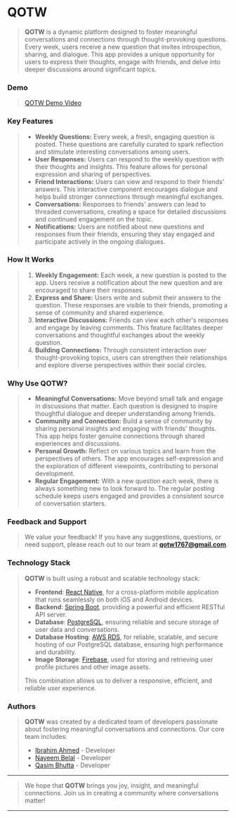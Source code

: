# QOTW

> **QOTW** is a dynamic platform designed to foster meaningful conversations and connections through thought-provoking
> questions. Every week, users receive a new question that invites introspection, sharing, and dialogue. This app
> provides
> a unique opportunity for users to express their thoughts, engage with friends, and delve into deeper discussions
> around
> significant topics.

### Demo

> [QOTW Demo Video](https://www.youtube.com/watch?v=2b0Le3zw0tQ)

### Key Features

>
> - **Weekly Questions:** Every week, a fresh, engaging question is posted. These questions are carefully curated to
    spark reflection and stimulate interesting conversations among users.
> - **User Responses:** Users can respond to the weekly question with their thoughts and insights. This feature allows
    for personal expression and sharing of perspectives.
> - **Friend Interactions:** Users can view and respond to their friends' answers. This interactive component encourages
    dialogue and helps build stronger connections through meaningful exchanges.
> - **Conversations:** Responses to friends' answers can lead to threaded conversations, creating a space for detailed
    discussions and continued engagement on the topic.
> - **Notifications:** Users are notified about new questions and responses from their friends, ensuring they stay
    engaged and participate actively in the ongoing dialogues.

### How It Works

>
> 1. **Weekly Engagement:** Each week, a new question is posted to the app. Users receive a notification about the new
     question and are encouraged to share their responses.
> 2. **Express and Share:** Users write and submit their answers to the question. These responses are visible to their
     friends, promoting a sense of community and shared experience.
> 3. **Interactive Discussions:** Friends can view each other's responses and engage by leaving comments. This feature
     facilitates deeper conversations and thoughtful exchanges about the weekly question.
> 4. **Building Connections:** Through consistent interaction over thought-provoking topics, users can strengthen their
     relationships and explore diverse perspectives within their social circles.

### Why Use QOTW?

>
> - **Meaningful Conversations:** Move beyond small talk and engage in discussions that matter. Each question is
    designed to inspire thoughtful dialogue and deeper understanding among friends.
> - **Community and Connection:** Build a sense of community by sharing personal insights and engaging with friends'
    thoughts. This app helps foster genuine connections through shared experiences and discussions.
> - **Personal Growth:** Reflect on various topics and learn from the perspectives of others. The app encourages
    self-expression and the exploration of different viewpoints, contributing to personal development.
> - **Regular Engagement:** With a new question each week, there is always something new to look forward to. The regular
    posting schedule keeps users engaged and provides a consistent source of conversation starters.

### Feedback and Support

> We value your feedback! If you have any suggestions, questions, or need support, please reach out to our team at 
**qotw1767@gmail.com**.

### Technology Stack

> **QOTW** is built using a robust and scalable technology stack:
> - **Frontend**: [React Native](https://reactnative.dev/), for a cross-platform mobile application that runs seamlessly
    on both iOS and Android devices.
> - **Backend**: [Spring Boot](https://spring.io/projects/spring-boot/), providing a powerful and efficient RESTful API
    server.
> - **Database**: [PostgreSQL](https://www.postgresql.org/), ensuring reliable and secure storage of user data and
    conversations.
> - **Database Hosting**: [AWS RDS](https://aws.amazon.com/rds/), for reliable, scalable, and secure hosting of our
    PostgreSQL database,
    ensuring high performance and durability.
> - **Image Storage**: [Firebase](https://firebase.google.com/), used for storing and retrieving user profile pictures
    and other image assets.
>
> This combination allows us to deliver a responsive, efficient, and reliable user experience.

### Authors

> **QOTW** was created by a dedicated team of developers passionate about fostering meaningful conversations and
> connections. Our core team includes:
> - [Ibrahim Ahmed](https://github.com/ibrahim7860) - Developer
> - [Nayeem Belal](https://github.com/NayeemBelal) - Developer
> - [Qasim Bhutta](https://github.com/qasimb03) - Developer


---
> We hope that **QOTW** brings you joy, insight, and meaningful connections. Join us in creating a community where
> conversations matter!
---




